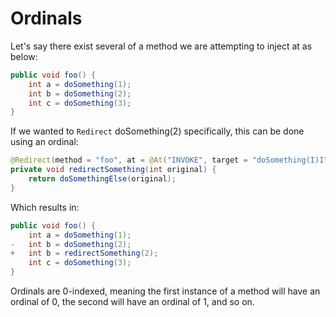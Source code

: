 # Ordinals

Let's say there exist several of a method we are attempting to inject at as below:

```java
public void foo() {
    int a = doSomething(1);
    int b = doSomething(2);
    int c = doSomething(3);
}
```

If we wanted to `Redirect` doSomething(2) specifically, this can be done using an ordinal:

```java
@Redirect(method = "foo", at = @At("INVOKE", target = "doSomething(I)I"), ordinal = 1)
private void redirectSomething(int original) {
    return doSomethingElse(original);
}
```

Which results in:

```java
public void foo() {
    int a = doSomething(1);
-   int b = doSomething(2);
+   int b = redirectSomething(2);
    int c = doSomething(3);
}
```

Ordinals are 0-indexed, meaning the first instance of a method will have an ordinal of 0, the second will have an ordinal of 1, and so on.
